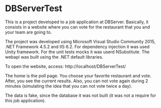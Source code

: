 # DBServerTest
This is a project developed to a job application at DBServer. Basically, it consists in a website where you can vote for the restaurant that you and your team are going to.

The project was developed using Microsoft Visual Studio Community 2015, .NET Framework 4.5.2 and IIS 6.2.
For dependency injection it was used Unity framework. For the unit tests mocks it was userd NSubstitute. The webapi was built using the .NET default libraries.

To open the website, access: http://localhost/DBServerTest/ 

The home is the poll page. You choose your favorite restaurant and vote. After, you see the current results. Also, you can not vote again during 2 minutes (simulating the idea that you can not vote twice a day).

The data is fake, since the database it was not built (it was not a require for this job application).
